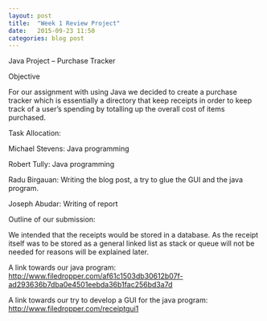 ```yaml
---
layout: post
title:  "Week 1 Review Project"
date:   2015-09-23 11:50
categories: blog post
---
```

Java Project – Purchase Tracker 

 Objective 

For our assignment with using Java we decided to create a purchase tracker which is essentially a directory that keep receipts in order to keep track of a user’s spending by totalling up the overall cost of items purchased.

Task Allocation:

Michael Stevens: Java programming

Robert Tully: Java programming

Radu Birgauan: Writing the blog post, a try to glue the GUI and the java program.

Joseph Abudar: Writing of report 

Outline of our submission:

We intended that the receipts would be stored in a database. As the receipt itself was to be stored as a general linked list as stack or queue will not be needed for reasons will be explained later.

A link towards our java program: http://www.filedropper.com/af61c1503db30612b07f-ad293636b7dba0e4501eebda36b1fac256bd3a7d

A link towards our try to develop a GUI for the java program: http://www.filedropper.com/receiptgui1




[jekyll]:      http://jekyllrb.com
[jekyll-gh]:   https://github.com/jekyll/jekyll
[jekyll-help]: https://github.com/jekyll/jekyll-help
